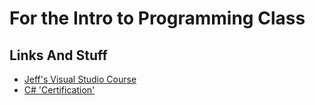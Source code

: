 # For the Intro to Programming Class

## Links And Stuff

- [Jeff's Visual Studio Course](https://hypertheory.podia.com/mastering-your-development-tools-visual-studio)
- [C# 'Certification'](https://www.freecodecamp.org/learn/foundational-c-sharp-with-microsoft/)